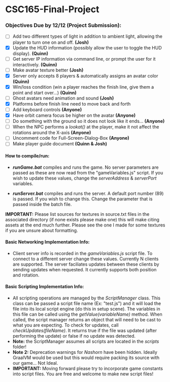 # CSC165-Final-Project

### Objectives Due by 12/12 (Project Submission):

* [ ] Add two different types of light in addition to ambient light, allowing the player to turn one on and off. **(Josh)**
* [x] Update the HUD information (possibly allow the user to toggle the HUD display). **(Quinn)**
* [ ] Get server IP information via command line, or prompt the user for it interactively. **(Quinn)**
* [ ] Make avatar texture better **(Josh)**
* [x] Server only accepts 8 players & automatically assigns an avatar color **(Quinn)**
* [x] Win/loss condition (win a player reaches the finish line, give them a point and start over...) **(Quinn)**
* [ ] Ghost avatars need animation and sound **(Josh)**
* [x] Platforms before finish line need to move back and forth
* [ ] Add keyboard controls **(Anyone)**
* [x] Have orbit camera focus be higher on the avatar **(Anyone)**
* [ ] Do something with the ground so it does not look like it ends... **(Anyone)**
* [ ] When the NPC performs a *lookat()* at the player, make it not affect the rotations around the X-axis **(Anyone)**
* [ ] Uncomment code for Full-Screen-Dialog-Box **(Anyone)**
* [ ] Make player guide document **(Quinn & Josh)**

#### How to compile/run:

* ***runGame.bat*** compiles and runs the game. No server parameters are passed as these are now read from the "gameVariables.js" script. If you wish to update these values, change the *serverAddress* & *serverPort* variables.

* ***runServer.bat*** compiles and runs the server. A default port number (89) is passed. If you wish to change this. Change the parameter that is passed inside the batch file.

**IMPORTANT:** Please list sources for textures in source.txt files in the associated directory (if none exists please make one) this will make citing assets at the end much further. Please see the one I made for some textures if you are unsure about formatting.

#### **Basic Networking Implementation Info:**
* Client server info is recorded in the *gameVariables.js* script file. To connect to a different server change these values. Currently N clients are supported. The server faciliates updates between these clients by sending updates when requested. It currently supports both position and rotation.

#### **Basic Scripting Implementation Info:**
* All scripting operations are managed by the  *ScriptManager* class. This class can be passed a script file name (Ex: "test.js") and it will load the file into its local script engine (do this in setup scene). The variables in this file can be called using the *getValue(variableName)* method. When called, the script manager returns an object that will need to be cast to what you are expecting. To check for updates, call *checkUpdates(fileName)*. It returns true if the file was updated (after performing the update) or false if no update was detected.
* **Note:** the ScriptManager assumes all scripts are located in the *scripts* folder!
* **Note 2:** Deprecation warnings for *Nashorn* have been hidden. Ideally GraalVM would be used but this would require packing its source with our game... Not Ideal.
* **IMPORTANT:** Moving forward please try to incorporate game constants into script files. You are free and welcome to make new script files!
